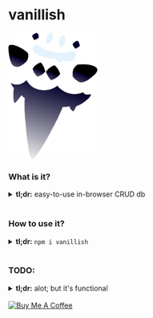 # vanillish

[<img src="vanillish.svg?sanitize=true" height=250>]()

### What is it?
<details>
  <summary>
    <strong>tl;dr:</strong> easy-to-use in-browser CRUD db
  </summary>
  <br />

  A brand new package project! It's a CRUD wrapper around [`@brightsole/vanillite`](https://github.com/one19/vanillite).
  
  It has a number of methods that make setting, getting, querying, and deleting data a dream!

  It's ready for you to add some functionality, and publish it!

</details>
<br/>

### How to use it?
<details>
  <summary>
    <strong>tl;dr:</strong> <code>npm i vanillish</code>
  </summary>
  <br />

  

  | methodName | args | return |
  |--- | --- |--- |
  | setItem | StorageItem | Promise(StorageItemWithId) |
  | getItem | id | Promise(StorageItemWithId) |
  | getAll | `none` | Promse([StorageItemWithId]) |
  | deleteItem | id | Promise(`none`) |
  | deleteAll | `none` | Promise(`none`) |
  | query | QueryObject | Promise([StorageItemWithId]) |

</details>
<br/>

### TODO:
<details>
  <summary>
    <strong>tl;dr:</strong> alot; but it's functional
  </summary>
<br />

#### High priority
1. type the query object
1. test it
    1. create
    1. read
    1. update
    1. delete
    1. very thoroughly test querying, especially deep comparisons like `'dingle.bloop.floobo': ['niner']`
1. UNBREAK THE STORAGE LIB - we stopped allowing a variable storage lib to screw down the types and get the dep working. I'd like that unbroken so that you could instantiate it with `localforage` to remove the caching, or `vanillite` to optimise speed with an in-memory cache

#### Low priority

1. refactor methods to only be CRUD, no named `createAll`, just look at inputs for _what to do_
1. allow for querying using regex queryParam properties :sparkles:

</details>
<br/>
<a href="https://www.buymeacoffee.com/Ao9uzMG" target="_blank"><img src="https://cdn.buymeacoffee.com/buttons/default-yellow.png" alt="Buy Me A Coffee" style="height: 51px !important;width: 217px !important;" ></a>